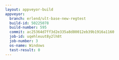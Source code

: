 ```yaml
---
layout: appveyor-build
appveyor:
  branch: erlend/ult-base-new-regtest
  build-id: 50225078
  build-number: 595
  commit: ac25364d7ff3d2e335a8d80012eb39b1916a1160
  job-id: uqehleuut8y2lh8t
  job-number: 3
  os-name: Windows
  test-result: 0
---
```

